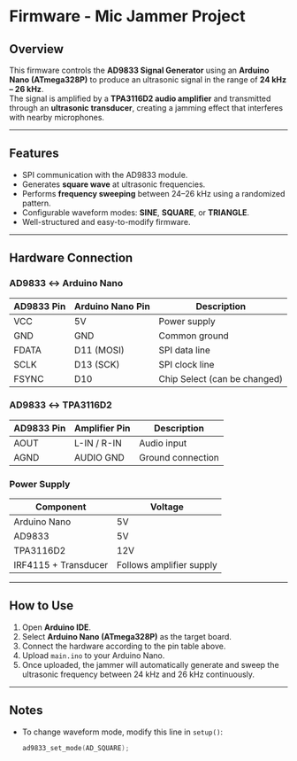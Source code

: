 # Firmware - Mic Jammer Project

## Overview
This firmware controls the **AD9833 Signal Generator** using an **Arduino Nano (ATmega328P)** to produce an ultrasonic signal in the range of **24 kHz – 26 kHz**.  
The signal is amplified by a **TPA3116D2 audio amplifier** and transmitted through an **ultrasonic transducer**, creating a jamming effect that interferes with nearby microphones.

---

## Features
- SPI communication with the AD9833 module.  
- Generates **square wave** at ultrasonic frequencies.  
- Performs **frequency sweeping** between 24–26 kHz using a randomized pattern.  
- Configurable waveform modes: **SINE**, **SQUARE**, or **TRIANGLE**.  
- Well-structured and easy-to-modify firmware.

---

## Hardware Connection

### AD9833 ↔ Arduino Nano
| AD9833 Pin | Arduino Nano Pin | Description |
|-------------|------------------|-------------|
| VCC         | 5V               | Power supply |
| GND         | GND              | Common ground |
| FDATA       | D11 (MOSI)       | SPI data line |
| SCLK        | D13 (SCK)        | SPI clock line |
| FSYNC       | D10              | Chip Select (can be changed) |

### AD9833 ↔ TPA3116D2
| AD9833 Pin | Amplifier Pin | Description |
|-------------|----------------|-------------|
| AOUT        | L-IN / R-IN    | Audio input |
| AGND        | AUDIO GND      | Ground connection |

### Power Supply
| Component | Voltage |
|------------|----------|
| Arduino Nano | 5V |
| AD9833 | 5V |
| TPA3116D2 | 12V |
| IRF4115 + Transducer | Follows amplifier supply |

---

## How to Use
1. Open **Arduino IDE**.  
2. Select **Arduino Nano (ATmega328P)** as the target board.  
3. Connect the hardware according to the pin table above.  
4. Upload `main.ino` to your Arduino Nano.  
5. Once uploaded, the jammer will automatically generate and sweep the ultrasonic frequency between 24 kHz and 26 kHz continuously.

---

## Notes
- To change waveform mode, modify this line in `setup()`:
  ```cpp
  ad9833_set_mode(AD_SQUARE);

